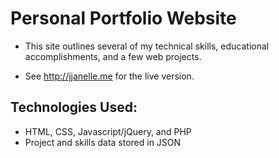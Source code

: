 # Personal Portfolio Website
* This site outlines several of my technical skills, educational accomplishments, and a few web projects.

* See http://jjanelle.me for the live version.

## Technologies Used:
* HTML, CSS, Javascript/jQuery, and PHP
* Project and skills data stored in JSON
